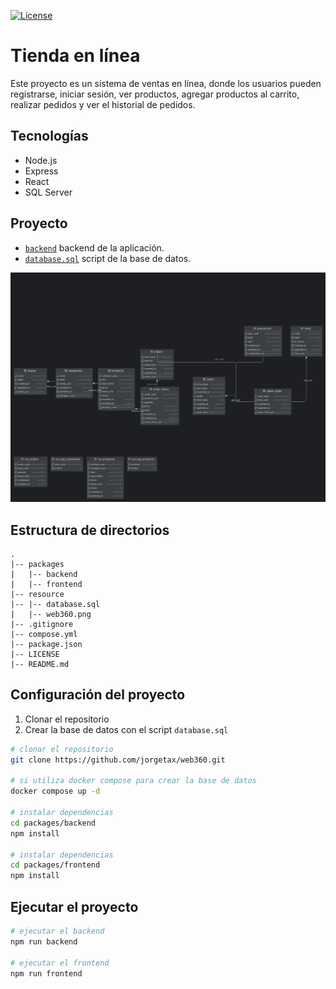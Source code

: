 [![License](https://img.shields.io/badge/License-MIT-blue.svg)](https://github.com/jorgetax/web360?tab=BSD-2-Clause-1-ov-file#readme)

# Tienda en línea

Este proyecto es un sistema de ventas en línea, donde los usuarios pueden registrarse, iniciar sesión, ver productos,
agregar productos al carrito, realizar pedidos y ver el historial de pedidos.

## Tecnologías

- Node.js
- Express
- React
- SQL Server

## Proyecto

- [`backend`](packages/backend) backend de la aplicación.
- [`database.sql`](resource/database.sql) script de la base de datos.

![](/resource/web360.png)

## Estructura de directorios

```text
.
|-- packages
|   |-- backend
|   |-- frontend
|-- resource
|-- |-- database.sql
|   |-- web360.png
|-- .gitignore 
|-- compose.yml
|-- package.json
|-- LICENSE
|-- README.md
```

## Configuración del proyecto

1. Clonar el repositorio
2. Crear la base de datos con el script `database.sql`

```bash
# clonar el repositorio
git clone https://github.com/jorgetax/web360.git

# si utiliza docker compose para crear la base de datos
docker compose up -d

# instalar dependencias
cd packages/backend
npm install

# instalar dependencias
cd packages/frontend
npm install
```

## Ejecutar el proyecto

```bash
# ejecutar el backend   
npm run backend

# ejecutar el frontend
npm run frontend
```
